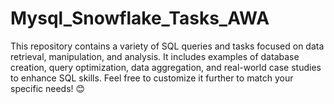 # Mysql_Snowflake_Tasks_AWA
This repository contains a variety of SQL queries and tasks focused on data retrieval, manipulation, and analysis. It includes examples of database creation, query optimization, data aggregation, and real-world case studies to enhance SQL skills. Feel free to customize it further to match your specific needs! 😊
